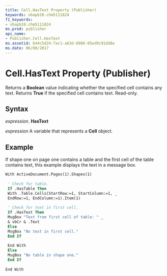 ```yaml
---
title: Cell.HasText Property (Publisher)
keywords: vbapb10.chm5111824
f1_keywords:
- vbapb10.chm5111824
ms.prod: publisher
api_name:
- Publisher.Cell.HasText
ms.assetid: b44c5d24-7ac1-a63d-6986-05ed9c91dd8e
ms.date: 06/08/2017
---
```



# Cell.HasText Property (Publisher)

Returns a  **Boolean** value indicating whether the specified cell contains any text. Returns **True** if the specified cell contains text. Read-only.


## Syntax

 _expression_. **HasText**

 _expression_ A variable that represents a  **Cell** object.


## Example

If shape one on page one contains a table and the first cell of the table contains text, this example displays the text in a message box.


```vb
With ActiveDocument.Pages(1).Shapes(1) 
 
 ' Check for table. 
 If .HasTable Then 
 With .Table.Cells(StartRow:=1, StartColumn:=1, _ 
 EndRow:=1, EndColumn:=1).Item(1) 
 
 ' Check for text in first cell. 
 If .HasText Then 
 MsgBox "Text from first cell of table: " _ 
 & vbCr & .Text 
 Else 
 MsgBox "No text in first cell." 
 End If 
 
 End With 
 Else 
 MsgBox "No table in shape one." 
 End If 
 
End With 

```


